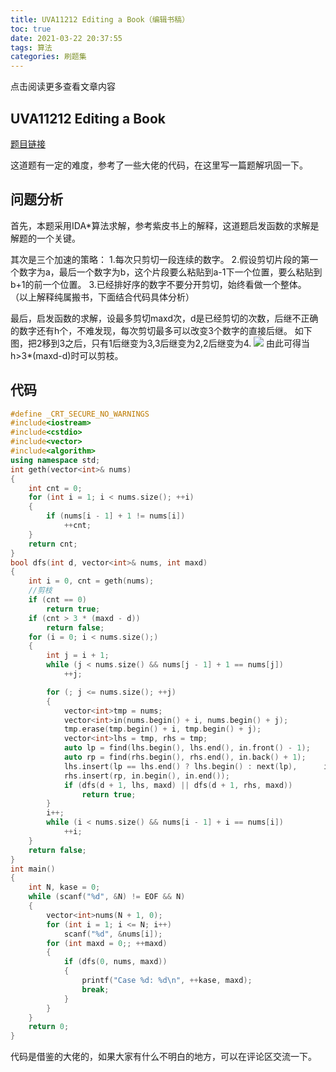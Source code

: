 ```yaml
---
title: UVA11212 Editing a Book（编辑书稿）
toc: true
date: 2021-03-22 20:37:55
tags: 算法
categories: 刷题集
---
```


​​点击阅读更多查看文章内容<!--more-->

## UVA11212 Editing a Book
[题目链接](https://vjudge.net/problem/UVA-11212)

这道题有一定的难度，参考了一些大佬的代码，在这里写一篇题解巩固一下。

## 问题分析
首先，本题采用IDA*算法求解，参考紫皮书上的解释，这道题启发函数的求解是解题的一个关键。

其次是三个加速的策略：
1.每次只剪切一段连续的数字。
2.假设剪切片段的第一个数字为a，最后一个数字为b，这个片段要么粘贴到a-1下一个位置，要么粘贴到b+1的前一个位置。
3.已经排好序的数字不要分开剪切，始终看做一个整体。
（以上解释纯属搬书，下面结合代码具体分析）

最后，启发函数的求解，设最多剪切maxd次，d是已经剪切的次数，后继不正确的数字还有h个，不难发现，每次剪切最多可以改变3个数字的直接后继。
如下图，把2移到3之后，只有1后继变为3,3后继变为2,2后继变为4.
![](https://cdn.jsdelivr.net/gh/shnpd/blog-pic@main/csdn/cfd0ea27ce425e65d3befcb44ae7d286_1740931367206.png)
由此可得当h>3*(maxd-d)时可以剪枝。

## 代码

```cpp
#define _CRT_SECURE_NO_WARNINGS
#include<iostream>
#include<cstdio>
#include<vector>
#include<algorithm>
using namespace std;
int geth(vector<int>& nums)
{
	int cnt = 0;
	for (int i = 1; i < nums.size(); ++i)
	{
		if (nums[i - 1] + 1 != nums[i])
			++cnt;
	}
	return cnt;
}
bool dfs(int d, vector<int>& nums, int maxd)
{
	int i = 0, cnt = geth(nums);
	//剪枝
	if (cnt == 0)
		return true;
	if (cnt > 3 * (maxd - d))
		return false;
	for (i = 0; i < nums.size();)
	{
		int j = i + 1;
		while (j < nums.size() && nums[j - 1] + 1 == nums[j])
			++j;

		for (; j <= nums.size(); ++j)
		{
			vector<int>tmp = nums;
			vector<int>in(nums.begin() + i, nums.begin() + j);
			tmp.erase(tmp.begin() + i, tmp.begin() + j);
			vector<int>lhs = tmp, rhs = tmp;
			auto lp = find(lhs.begin(), lhs.end(), in.front() - 1);
			auto rp = find(rhs.begin(), rhs.end(), in.back() + 1);
			lhs.insert(lp == lhs.end() ? lhs.begin() : next(lp),      in.begin(), in.end());
			rhs.insert(rp, in.begin(), in.end());
			if (dfs(d + 1, lhs, maxd) || dfs(d + 1, rhs, maxd))
				return true;
		}
		i++;
		while (i < nums.size() && nums[i - 1] + i == nums[i])
			++i;
	}
	return false;
}
int main()
{
	int N, kase = 0;
	while (scanf("%d", &N) != EOF && N)
	{
		vector<int>nums(N + 1, 0);
		for (int i = 1; i <= N; i++)
			scanf("%d", &nums[i]);
		for (int maxd = 0;; ++maxd)
		{
			if (dfs(0, nums, maxd))
			{
				printf("Case %d: %d\n", ++kase, maxd);
				break;
			}
		}
	}
	return 0;
}
```

代码是借鉴的大佬的，如果大家有什么不明白的地方，可以在评论区交流一下。
